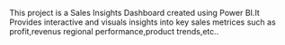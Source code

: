 This project is a Sales Insights Dashboard created using Power BI.It Provides interactive and visuals insights into key sales metrices such as profit,revenus regional performance,product trends,etc..
